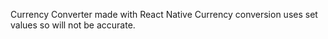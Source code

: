 Currency Converter made with React Native
Currency conversion uses set values so will not be accurate.
